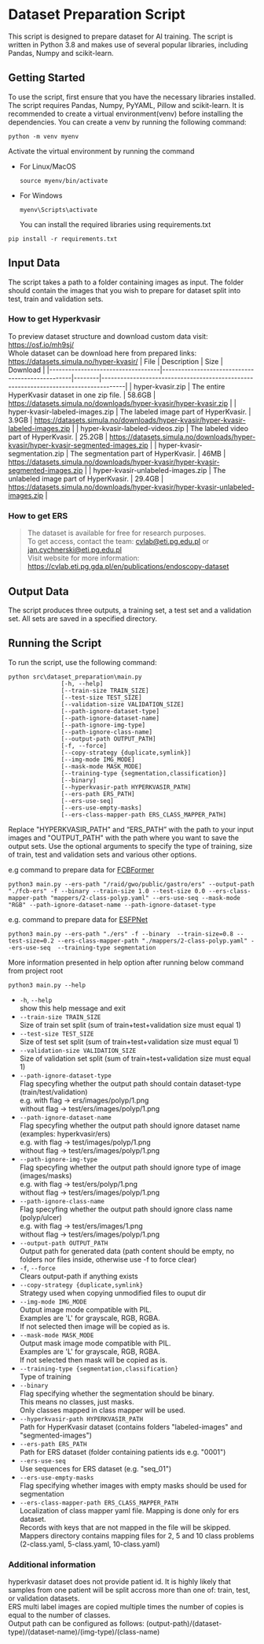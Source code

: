 # Dataset Preparation Script

This script is designed to prepare dataset for AI training.
The script is written in Python 3.8 and makes use of several popular libraries, including Pandas, Numpy and scikit-learn.

## Getting Started

To use the script, first ensure that you have the necessary libraries installed.
The script requires Pandas, Numpy, PyYAML, Pillow and scikit-learn.
It is recommended to create a virtual environment(venv) before installing the dependencies.
You can create a venv by running the following command:

```
python -m venv myenv
```

Activate the virtual environment by running the command

- For Linux/MacOS
  ```
  source myenv/bin/activate
  ```
- For Windows
  ```
  myenv\Scripts\activate
  ```
  You can install the required libraries using requirements.txt

```
pip install -r requirements.txt
```

## Input Data

The script takes a path to a folder containing images as input.
The folder should contain the images that you wish to prepare for dataset split into test, train and validation sets.

### How to get Hyperkvasir

To preview dataset structure and download custom data visit: https://osf.io/mh9sj/  
Whole dataset can be download here from prepared links: https://datasets.simula.no/hyper-kvasir/
| File | Description | Size | Download |
|-----------------------------------|-------------------------------------------------|--------|-------------------------------------------------------------------------------------|
| hyper-kvasir.zip | The entire HyperKvasir dataset in one zip file. | 58.6GB | https://datasets.simula.no/downloads/hyper-kvasir/hyper-kvasir.zip |
| hyper-kvasir-labeled-images.zip | The labeled image part of HyperKvasir. | 3.9GB | https://datasets.simula.no/downloads/hyper-kvasir/hyper-kvasir-labeled-images.zip |
| hyper-kvasir-labeled-videos.zip | The labeled video part of HyperKvasir. | 25.2GB | https://datasets.simula.no/downloads/hyper-kvasir/hyper-kvasir-segmented-images.zip |
| hyper-kvasir-segmentation.zip | The segmentation part of HyperKvasir. | 46MB | https://datasets.simula.no/downloads/hyper-kvasir/hyper-kvasir-segmented-images.zip |
| hyper-kvasir-unlabeled-images.zip | The unlabeled image part of HyperKvasir. | 29.4GB | https://datasets.simula.no/downloads/hyper-kvasir/hyper-kvasir-unlabeled-images.zip |

### How to get ERS

> The dataset is available for free for research purposes.  
> To get access, contact the team: <cvlab@eti.pg.edu.pl> or <jan.cychnerski@eti.pg.edu.pl>  
> Visit website for more information: https://cvlab.eti.pg.gda.pl/en/publications/endoscopy-dataset

## Output Data

The script produces three outputs, a training set, a test set and a validation set. All sets are saved in a specified directory.

## Running the Script

To run the script, use the following command:

```
python src\dataset_preparation\main.py
               [-h, --help]
               [--train-size TRAIN_SIZE]
               [--test-size TEST_SIZE]
               [--validation-size VALIDATION_SIZE]
               [--path-ignore-dataset-type]
               [--path-ignore-dataset-name]
               [--path-ignore-img-type]
               [--path-ignore-class-name]
               [--output-path OUTPUT_PATH]
               [-f, --force]
               [--copy-strategy {duplicate,symlink}]
               [--img-mode IMG_MODE]
               [--mask-mode MASK_MODE]
               [--training-type {segmentation,classification}]
               [--binary]
               [--hyperkvasir-path HYPERKVASIR_PATH]
               [--ers-path ERS_PATH]
               [--ers-use-seq]
               [--ers-use-empty-masks]
               [--ers-class-mapper-path ERS_CLASS_MAPPER_PATH]
```

Replace "HYPERKVASIR_PATH" and “ERS_PATH” with the path to your input images and "OUTPUT_PATH" with the path where you want to save the output sets. Use the optional arguments to specify the type of training, size of train, test and validation sets and various other options.

e.g command to prepare data for [FCBFormer](https://github.com/ESandML/FCBFormer)
```
python3 main.py --ers-path "/raid/gwo/public/gastro/ers" --output-path "./fcb-ers" -f --binary --train-size 1.0 --test-size 0.0 --ers-class-mapper-path "mappers/2-class-polyp.yaml" --ers-use-seq --mask-mode "RGB" --path-ignore-dataset-name --path-ignore-dataset-type
```
e.g. command to prepare data for [ESFPNet](https://github.com/dumyCq/ESFPNet)
```
python3 main.py --ers-path "./ers" -f --binary  --train-size=0.8 --test-size=0.2 --ers-class-mapper-path "./mappers/2-class-polyp.yaml" --ers-use-seq  --training-type segmentation
```

More information presented in help option after running below command from project root  
```
python3 main.py --help
```

-   `-h`, `--help`  
show this help message and exit  
- `--train-size TRAIN_SIZE`  
Size of train set split (sum of train+test+validation size must equal 1)
- `--test-size TEST_SIZE`  
Size of test set split (sum of train+test+validation size must equal 1)
- `--validation-size VALIDATION_SIZE`  
Size of validation set split (sum of train+test+validation size must equal 1)
- `--path-ignore-dataset-type`  
Flag specyfing whether the output path should contain dataset-type (train/test/validation)  
e.g. with flag → ers/images/polyp/1.png  
without flag → test/ers/images/polyp/1.png
- `--path-ignore-dataset-name`  
Flag specyfing whether the output path should ignore dataset name (examples: hyperkvasir/ers)  
e.g. with flag → test/images/polyp/1.png  
without flag → test/ers/images/polyp/1.png
- `--path-ignore-img-type`  
Flag specyfing whether the output path should ignore type of image (images/masks)  
e.g. with flag → test/ers/polyp/1.png  
without flag → test/ers/images/polyp/1.png
- `--path-ignore-class-name`  
Flag specyfing whether the output path should ignore class name (polyp/ulcer)  
e.g. with flag -> test/ers/images/1.png  
without flag -> test/ers/images/polyp/1.png
- `--output-path OUTPUT_PATH`  
Output path for generated data (path content should be empty, no folders nor files inside, otherwise use -f to force clear)  
- `-f`, `--force`  
Clears output-path if anything exists  
- `--copy-strategy {duplicate,symlink}`  
Strategy used when copying unmodified files to ouput dir  
- `--img-mode IMG_MODE`  
Output image mode compatible with PIL.  
Examples are 'L' for grayscale, RGB, RGBA.  
If not selected then image will be copied as is.  
- `--mask-mode MASK_MODE`  
Output mask image mode compatible with PIL.  
Examples are 'L' for grayscale, RGB, RGBA.  
If not selected then mask will be copied as is.  
- `--training-type {segmentation,classification}`  
Type of training  
- `--binary`  
Flag specifying whether the segmentation should be binary.  
This means no classes, just masks.  
Only classes mapped in class mapper will be used.  
- `--hyperkvasir-path HYPERKVASIR_PATH`  
Path for HyperKvasir dataset (contains folders "labeled-images" and "segmented-images")  
- `--ers-path ERS_PATH`  
Path for ERS dataset (folder containing patients ids e.g. "0001")  
- `--ers-use-seq`  
Use sequences for ERS dataset (e.g. "seq_01")  
- `--ers-use-empty-masks`  
Flag specifying whether images with empty masks should be used for segmentation  
- `--ers-class-mapper-path ERS_CLASS_MAPPER_PATH`  
Localization of class mapper yaml file.
Mapping is done only for ers dataset.  
Records with keys that are not mapped in the file will be skipped.   
Mappers directory contains mapping files for 2, 5 and 10 class problems (2-class.yaml, 5-class.yaml, 10-class.yaml)


### Additional information
hyperkvasir dataset does not provide patient id. It is highly likely that samples from one patient will be split accross more than one of: train, test, or validation datasets.  
ERS multi label images are copied multiple times  the number of copies is equal to the number of classes.  
Output path can be configured as follows: (output-path)/(dataset-type)/(dataset-name)/(img-type)/(class-name)  